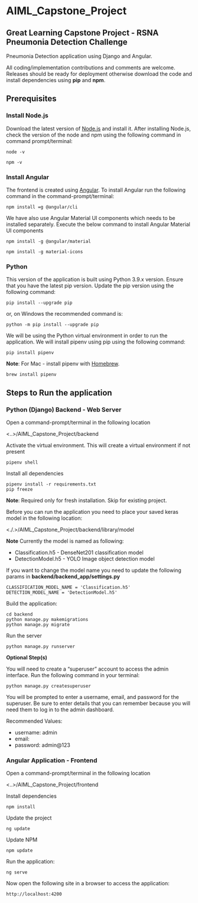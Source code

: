 # AIML_Capstone_Project
## Great Learning Capstone Project - RSNA Pneumonia Detection Challenge

Pneumonia Detection application using Django and Angular.

All coding/implementation contributions and comments are welcome. 
Releases should be ready for deployment otherwise download the code and install dependencies using **pip** and **npm**.

## Prerequisites
### Install Node.js

Download the latest version of [Node.js](https://nodejs.org/en/download/) and install it.
After installing Node.js, check the version of the node and npm using the following command in command prompt/terminal:

```
node -v

npm -v
```

### Install Angular
The frontend is created using [Angular](https://angular.io/). To install Angular run the following command in the command-prompt/terminal:

```
npm install =g @angular/cli
```

We have also use Angular Material UI components which needs to be installed separately.
Execute the below command to install Angular Material UI components

```
npm install -g @angular/material

npm install -g material-icons
```

### Python

This version of the application is built using Python 3.9.x version.
Ensure that you have the latest pip version.
Update the pip version using the following command:

```
pip install --upgrade pip
```
or, on Windows the recommended command is:
```
python -m pip install --upgrade pip
```

We will be using the Python virtual environment in order to run the application.
We will install pipenv using pip using the following command:

```
pip install pipenv
```
**Note**: For Mac - install pipenv with [Homebrew](https://brew.sh/).
```
brew install pipenv
```

## Steps to Run the application

### Python (Django) Backend - Web Server

Open a command-prompt/terminal in the following location

<..>/AIML_Capstone_Project/backend

Activate the virtual environment. This will create a virtual environment if not present 

```
pipenv shell
```

Install all dependencies 

```
pipenv install -r requirements.txt
pip freeze
```

**Note**: Required only for fresh installation. Skip for existing project.

Before you can run the application you need to place your saved keras model in the following location:

<./.>/AIML_Capstone_Project/backend/library/model

**Note** Currently the model is named as following:
* Classification.h5 - DenseNet201 classification model
* DetectionModel.h5 - YOLO Image object detection model

If you want to change the model name you need to update the following params in **backend/backend_app/settings.py**

```
CLASSIFICATION_MODEL_NAME = 'Classification.h5'
DETECTION_MODEL_NAME = 'DetectionModel.h5'
```

Build the application:
```
cd backend
python manage.py makemigrations
python manage.py migrate
```

Run the server
```
python manage.py runserver
```

**Optional Step(s)**

You will need to create a “superuser” account to access the admin interface. 
Run the following command in your terminal:

```
python manage.py createsuperuser
```

You will be prompted to enter a username, email, and password for the superuser. 
Be sure to enter details that you can remember because you will need them to log in to the admin dashboard.

Recommended Values:
* username: admin
* email: <blank>
* password: admin@123

### Angular Application - Frontend
Open a command-prompt/terminal in the following location

<..>/AIML_Capstone_Project/frontend

Install dependencies
```
npm install
```
Update the project
```
ng update
```

Update NPM
```
npm update
```

Run the application:
```
ng serve
```
Now open the following site in a browser to access the application:
```
http://localhost:4200
```
